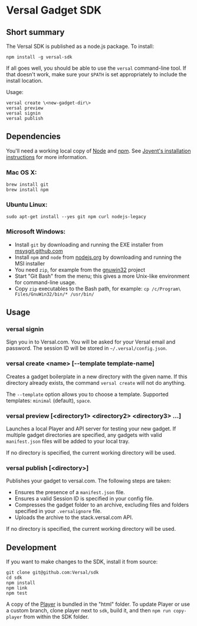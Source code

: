 # Versal Gadget SDK

## Short summary

The Versal SDK is published as a node.js package. To install:

    npm install -g versal-sdk

If all goes well, you should be able to use the `versal` command-line
tool.  If that doesn't work, make sure your `$PATH` is set appropriately to
include the install location.

Usage:

    versal create \<new-gadget-dir\>
    versal preview
    versal signin
    versal publish

## Dependencies

You'll need a working local copy of [Node](http://nodejs.org/) and
[npm](https://www.npmjs.org/). See [Joyent's installation
instructions](http://www.joyent.com/blog/installing-node-and-npm/) for more
information.

### Mac OS X:

    brew install git
    brew install npm

### Ubuntu Linux:

    sudo apt-get install --yes git npm curl nodejs-legacy

### Microsoft Windows:

* Install `git` by downloading and running the EXE installer from [msysgit.github.com](http://msysgit.github.com)
* Install `npm` and `node` from [nodejs.org](http://nodejs.org/download/) by downloading and running the MSI installer
* You need `zip`, for example from the [gnuwin32](http://downloads.sourceforge.net/gnuwin32/zip-3.0-setup.exe) project
* Start "Git Bash" from the menu; this gives a more Unix-like environment for command-line usage.
* Copy `zip` executables to the Bash path, for example: `cp /c/Program\ Files/GnuWin32/bin/* /usr/bin/`

## Usage

### versal signin

Sign you in to Versal.com. You will be asked for your Versal email and password.
The session ID will be stored in `~/.versal/config.json`.

### versal create \<name\> [--template template-name]

Creates a gadget boilerplate in a new directory with the given name. If this directory already exists, the command `versal create` will not do anything.

The `--template` option allows you to choose a template. Supported templates: `minimal` (default), `space`.

### versal preview [\<directory1\> \<directory2\> \<directory3\> ...]

Launches a local Player and API server for testing your new gadget. If multiple
gadget directories are specified, any gadgets with valid `manifest.json` files
will be added to your local tray.

If no directory is specified, the current working directory will be used.

### versal publish [\<directory\>]

Publishes your gadget to versal.com. The following steps are taken:

- Ensures the presence of a `manifest.json` file.
- Ensures a valid Session ID is specified in your config file.
- Compresses the gadget folder to an archive, excluding files and folders specified in your `.versalignore` file.
- Uploads the archive to the stack.versal.com API.

If no directory is specified, the current working directory will be used.

## Development

If you want to make changes to the SDK, install it from source:

    git clone git@github.com:Versal/sdk
    cd sdk
    npm install
    npm link
    npm test

A copy of the [Player](/Versal/player) is bundled in the "html" folder. To
update Player or use a custom branch, clone player next to `sdk`, build it,
and then `npm run copy-player` from within the SDK folder.
